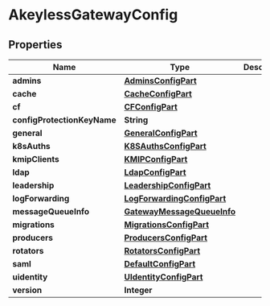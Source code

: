 

# AkeylessGatewayConfig

## Properties

Name | Type | Description | Notes
------------ | ------------- | ------------- | -------------
**admins** | [**AdminsConfigPart**](AdminsConfigPart.md) |  |  [optional]
**cache** | [**CacheConfigPart**](CacheConfigPart.md) |  |  [optional]
**cf** | [**CFConfigPart**](CFConfigPart.md) |  |  [optional]
**configProtectionKeyName** | **String** |  |  [optional]
**general** | [**GeneralConfigPart**](GeneralConfigPart.md) |  |  [optional]
**k8sAuths** | [**K8SAuthsConfigPart**](K8SAuthsConfigPart.md) |  |  [optional]
**kmipClients** | [**KMIPConfigPart**](KMIPConfigPart.md) |  |  [optional]
**ldap** | [**LdapConfigPart**](LdapConfigPart.md) |  |  [optional]
**leadership** | [**LeadershipConfigPart**](LeadershipConfigPart.md) |  |  [optional]
**logForwarding** | [**LogForwardingConfigPart**](LogForwardingConfigPart.md) |  |  [optional]
**messageQueueInfo** | [**GatewayMessageQueueInfo**](GatewayMessageQueueInfo.md) |  |  [optional]
**migrations** | [**MigrationsConfigPart**](MigrationsConfigPart.md) |  |  [optional]
**producers** | [**ProducersConfigPart**](ProducersConfigPart.md) |  |  [optional]
**rotators** | [**RotatorsConfigPart**](RotatorsConfigPart.md) |  |  [optional]
**saml** | [**DefaultConfigPart**](DefaultConfigPart.md) |  |  [optional]
**uidentity** | [**UIdentityConfigPart**](UIdentityConfigPart.md) |  |  [optional]
**version** | **Integer** |  |  [optional]



